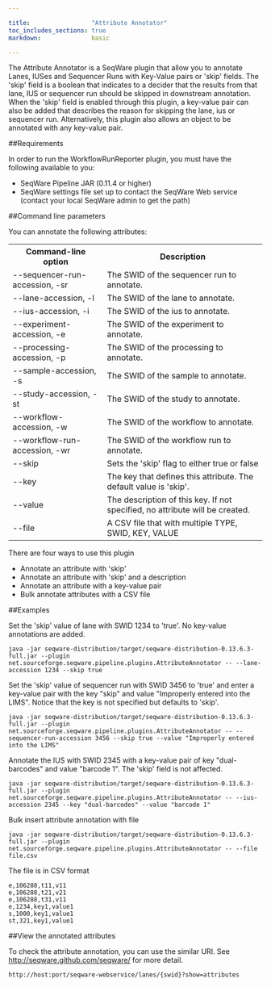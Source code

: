 ```yaml
---

title:                 "Attribute Annotator"
toc_includes_sections: true
markdown:              basic

---
```


The Attribute Annotator is a SeqWare plugin that allow you to annotate Lanes, IUSes and Sequencer Runs with Key-Value pairs or 'skip' fields. The 'skip' field is a boolean that indicates to a decider that the results from that lane, IUS or sequencer run should be skipped in downstream annotation. When the 'skip' field is enabled through this plugin, a key-value pair can also be added that describes the reason for skipping the lane, ius or sequencer run. Alternatively, this plugin also allows an object to be annotated with any key-value pair.

##Requirements

In order to run the WorkflowRunReporter plugin, you must have the following available to you:

* SeqWare Pipeline JAR (0.11.4 or higher)
* SeqWare settings file set up to contact the SeqWare Web service (contact your local SeqWare admin to get the path)

##Command line parameters

You can annotate the following attributes:
<table><tr><th>
Command-line option</th>	<th>Description</th></tr>
<tr><td>
--sequencer-run-accession, -sr</td>	<td>The SWID of the sequencer run to annotate.</td></tr><tr><td>
--lane-accession, -l</td><td>The SWID of the lane to annotate.</td></tr><tr><td>
--ius-accession, -i	</td>	<td>The SWID of the ius to annotate.</td></tr><tr><td>
--experiment-accession, -e</td>	<td>	The SWID of the experiment to annotate.</td></tr><tr><td>
--processing-accession, -p	</td>	<td>	The SWID of the processing to annotate.</td></tr><tr><td>
--sample-accession, -s	</td>	<td>The SWID of the sample to annotate.</td></tr><tr><td>
--study-accession, -st	</td>	<td>The SWID of the study to annotate.</td></tr><tr><td>
--workflow-accession, -w	</td>	<td>The SWID of the workflow to annotate.</td></tr><tr><td>
--workflow-run-accession, -wr	</td>	<td>The SWID of the workflow run to annotate.</td></tr><tr><td>
--skip	</td>	<td>Sets the 'skip' flag to either true or false</td></tr><tr><td>
--key	</td>	<td>The key that defines this attribute. The default value is 'skip'.</td></tr><tr><td>
--value	</td>	<td>The description of this key. If not specified, no attribute will be created.</td></tr><tr><td>
--file	</td>	<td>A CSV file that with multiple TYPE, SWID, KEY, VALUE</td></tr>
</table>

There are four ways to use this plugin

* Annotate an attribute with 'skip'
* Annotate an attribute with 'skip' and a description
* Annotate an attribute with a key-value pair
* Bulk annotate attributes with a CSV file

##Examples

Set the 'skip' value of lane with SWID 1234 to 'true'. No key-value annotations are added.

	java -jar seqware-distribution/target/seqware-distribution-0.13.6.3-full.jar --plugin net.sourceforge.seqware.pipeline.plugins.AttributeAnnotator -- --lane-accession 1234 --skip true

Set the 'skip' value of sequencer run with SWID 3456 to 'true' and enter a key-value pair with the key "skip" and value "Improperly entered into the LIMS". Notice that the key is not specified but defaults to 'skip'.

	java -jar seqware-distribution/target/seqware-distribution-0.13.6.3-full.jar --plugin net.sourceforge.seqware.pipeline.plugins.AttributeAnnotator -- --sequencer-run-accession 3456 --skip true --value "Improperly entered into the LIMS"

Annotate the IUS with SWID 2345 with a key-value pair of key "dual-barcodes" and value "barcode 1". The 'skip' field is not affected.

	java -jar seqware-distribution/target/seqware-distribution-0.13.6.3-full.jar --plugin net.sourceforge.seqware.pipeline.plugins.AttributeAnnotator -- --ius-accession 2345 --key "dual-barcodes" --value "barcode 1"

Bulk insert attribute annotation with file

	java -jar seqware-distribution/target/seqware-distribution-0.13.6.3-full.jar --plugin net.sourceforge.seqware.pipeline.plugins.AttributeAnnotator -- --file file.csv

The file is in CSV format

	e,106288,t11,v11
	e,106288,t21,v21
	e,106288,t31,v11
	e,1234,key1,value1
	s,1000,key1,value1
	st,321,key1,value1

##View the annotated attributes

To check the attribute annotation, you can use the similar URI. See <a href="http://seqware.github.com/seqware/">http://seqware.github.com/seqware/</a> for more detail.

	http://host:port/seqware-webservice/lanes/{swid}?show=attributes

